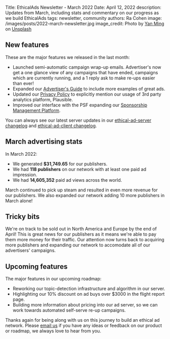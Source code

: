 Title: EthicalAds Newsletter - March 2022
Date: April 12, 2022
description: Updates from March, including stats and commentary on our progress as we build EthicalAds
tags: newsletter, community
authors: Ra Cohen
image: /images/posts/2022-march-newsletter.jpg
image_credit: <span>Photo by <a href="https://unsplash.com/@xiaomingyo?utm_source=unsplash&utm_medium=referral&utm_content=creditCopyText">Yan Ming</a> on <a href="https://unsplash.com/s/photos/clovers?utm_source=unsplash&utm_medium=referral&utm_content=creditCopyText">Unsplash</a></span>


## New features

These are the major features we released in the last month:

* Launched semi-automatic campaign wrap-up emails. Advertiser's now get a one glance view of any campaigns that have ended, campaigns which are currently running, and a 1 reply ask to make re-ups easier than ever!
* Expanded our [Advertiser's Guide](https://www.ethicalads.io/advertiser-guide/?ref=newsletter) to include more examples of great ads.
* Updated our [Privacy Policy](https://www.ethicalads.io/privacy-policy/?ref=newsletter) to explicitly mention our usage of 3rd party analytics platform, Plausible.
* Improved our interface with the PSF expanding our [Sponsorship Management Platform](https://www.ethicalads.io/sponsorship-platform/?ref=jan-newsletter).

You can always see our latest server updates in our [ethical-ad-server changelog](https://ethical-ad-server.readthedocs.io/en/latest/developer/changelog.html) and [ethical-ad-client changelog](https://ethical-ad-client.readthedocs.io/en/latest/changelog.html).


## March advertising stats

In March 2022:

* We generated **$31,749.65** for our publishers.
* We had **118 publishers** on our network with at least one paid ad impression.
* We had **14,605,352** paid ad views across the world.

March continued to pick up steam and resulted in even more revenue for our publishers.
We also expanded our network adding 10 more publishers in March alone!


## Tricky bits

We're on track to be sold out in North America and Europe by the end of April!
This is great news for our publishers as it means we're able to pay them more money for their traffic.
Our attention now turns back to acquiring more publishers and expanding our network to accomodate all of our advertisers' campaigns.


## Upcoming features

The major features in our upcoming roadmap:

* Reworking our topic-detection infrastructure and algorithm in our server.
* Highlighting our 10% discount on ad buys over $3000 in the flight report page.
* Building more information about pricing into our ad server, so we can work towards automated self-serve re-up campaigns. 



Thanks again for being along with us on this journey to build an ethical ad network.
Please [email us](mailto:ads@ethicalads.io) if you have any ideas or feedback on our product or roadmap,
we always love to hear from you.
